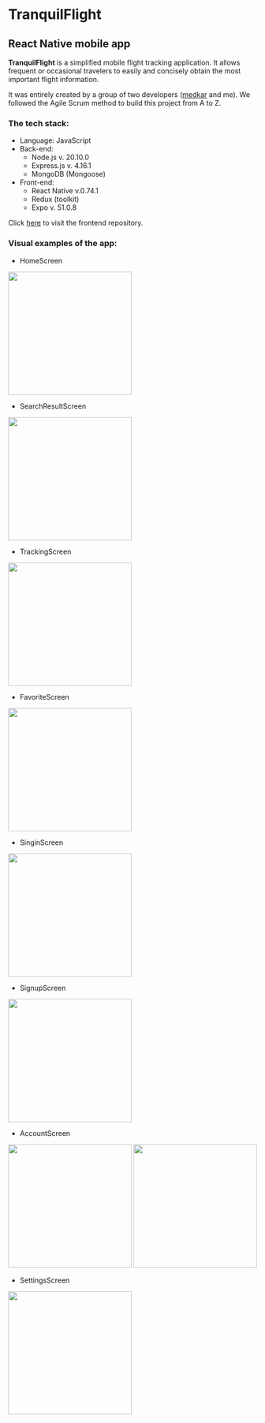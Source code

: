 # TranquilFlight
## React Native mobile app

**TranquilFlight** is a simplified mobile flight tracking application. It allows frequent or occasional travelers to easily and concisely obtain the most important flight information.

It was entirely created by a group of two developers ([medkar](https://github.com/medkar) and me). We followed the Agile Scrum method to build this project from A to Z.

### The tech stack:
* Language: JavaScript
* Back-end:
  - Node.js v. 20.10.0
  - Express.js v. 4.16.1
  - MongoDB (Mongoose)
* Front-end:
  - React Native v.0.74.1
  - Redux (toolkit)
  - Expo v. 51.0.8

Click [here](https://github.com/jmsanJS/TranquilFlight-frontend) to visit the frontend repository.

### Visual examples of the app:

* HomeScreen

<img src="/public/screenshots/home-screen.jpg" width="250">

* SearchResultScreen

<img src="/public/screenshots/search-screen.jpg" width="250">

* TrackingScreen

<img src="/public/screenshots/tracking-screen.jpg" width="250">

* FavoriteScreen

<img src="/public/screenshots/favorites-screen-2.jpg" width="250">

* SinginScreen

<img src="/public/screenshots/sign-in-screen.jpg" width="250">

* SignupScreen

<img src="/public/screenshots/sign-up-screen.jpg" width="250">

* AccountScreen

<img src="/public/screenshots/account-screen.jpg" width="250">

<img src="/public/screenshots/account-screen-2.jpg" width="250">

* SettingsScreen

<img src="/public/screenshots/settings-screen.jpg" width="250">
